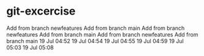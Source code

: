 # git-excercise
Add from branch newfeatures
Add from branch main
Add from branch newfeatures
Add from branch main
Add from branch newfeatures
Add from branch main
19 Jul	04:52
19 Jul	04:54
19 Jul	04:55
19 Jul	04:59
19 Jul	05:03
19 Jul	05:08

